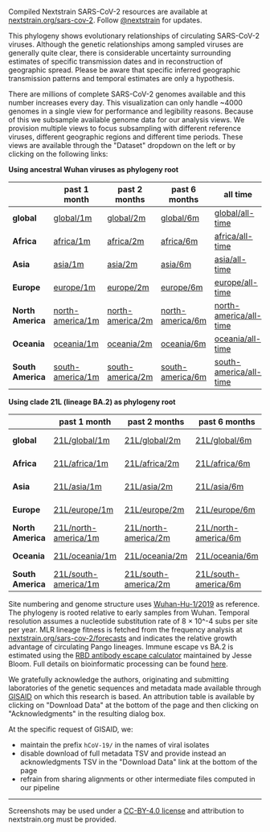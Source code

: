 Compiled Nextstrain SARS-CoV-2 resources are available at [nextstrain.org/sars-cov-2](https://nextstrain.org/sars-cov-2/). Follow [@nextstrain](https://twitter.com/nextstrain) for updates.

This phylogeny shows evolutionary relationships of circulating SARS-CoV-2 viruses. Although the genetic relationships among sampled viruses are generally quite clear, there is considerable uncertainty surrounding estimates of specific transmission dates and in reconstruction of geographic spread. Please be aware that specific inferred geographic transmission patterns and temporal estimates are only a hypothesis.

There are millions of complete SARS-CoV-2 genomes available and this number increases every day. This visualization can only handle ~4000 genomes in a single view for performance and legibility reasons. Because of this we subsample available genome data for our analysis views. We provision multiple views to focus subsampling with different reference viruses, different geographic regions and different time periods. These views are available through the "Dataset" dropdown on the left or by clicking on the following links:

**Using ancestral Wuhan viruses as phylogeny root**

&nbsp;            | past 1 month                                                               | past 2 months                                                              | past 6 months                                                              | all time
----------------- | -------------------------------------------------------------------------- | -------------------------------------------------------------------------- | -------------------------------------------------------------------------- | --------------------------------------------------------------------------------------
**global**        | [global/1m](/ncov/gisaid/global/1m)                                        | [global/2m](/ncov/gisaid/global/2m)                                        | [global/6m](/ncov/gisaid/global/6m)                                        | [global/all-time](/ncov/gisaid/global/all-time)                                        |
**Africa**        | [africa/1m](/ncov/gisaid/africa/1m?f_region=Africa)                        | [africa/2m](/ncov/gisaid/africa/2m?f_region=Africa)                        | [africa/6m](/ncov/gisaid/africa/6m?f_region=Africa)                        | [africa/all-time](/ncov/gisaid/africa/all-time?f_region=Africa)                        |
**Asia**          | [asia/1m](/ncov/gisaid/asia/1m?f_region=Asia)                              | [asia/2m](/ncov/gisaid/asia/2m?f_region=Asia)                              | [asia/6m](/ncov/gisaid/asia/6m?f_region=Asia)                              | [asia/all-time](/ncov/gisaid/asia/all-time?f_region=Asia)                              |
**Europe**        | [europe/1m](/ncov/gisaid/europe/1m?f_region=Europe)                        | [europe/2m](/ncov/gisaid/europe/2m?f_region=Europe)                        | [europe/6m](/ncov/gisaid/europe/6m?f_region=Europe)                        | [europe/all-time](/ncov/gisaid/europe/all-time?f_region=Europe)                        |
**North America** | [north-america/1m](/ncov/gisaid/north-america/1m?f_region=North%20America) | [north-america/2m](/ncov/gisaid/north-america/2m?f_region=North%20America) | [north-america/6m](/ncov/gisaid/north-america/6m?f_region=North%20America) | [north-america/all-time](/ncov/gisaid/north-america/all-time?f_region=North%20America) |
**Oceania**       | [oceania/1m](/ncov/gisaid/oceania/1m?f_region=Oceania)                     | [oceania/2m](/ncov/gisaid/oceania/2m?f_region=Oceania)                     | [oceania/6m](/ncov/gisaid/oceania/6m?f_region=Oceania)                     | [oceania/all-time](/ncov/gisaid/oceania/all-time?f_region=Oceania)                     |
**South America** | [south-america/1m](/ncov/gisaid/south-america/1m?f_region=South%20America) | [south-america/2m](/ncov/gisaid/south-america/2m?f_region=South%20America) | [south-america/6m](/ncov/gisaid/south-america/6m?f_region=South%20America) | [south-america/all-time](/ncov/gisaid/south-america/all-time?f_region=South%20America) |

**Using clade 21L (lineage BA.2) as phylogeny root**

&nbsp;            | past 1 month                                                                       | past 2 months                                                                      | past 6 months                                                                      | all time
----------------- | ---------------------------------------------------------------------------------- | ---------------------------------------------------------------------------------- | ---------------------------------------------------------------------------------- | ----------------------------------------------------------------------------------------------
**global**        | [21L/global/1m](/ncov/gisaid/21L/global/1m)                                        | [21L/global/2m](/ncov/gisaid/21L/global/2m)                                        | [21L/global/6m](/ncov/gisaid/21L/global/6m)                                        | [21L/global/all-time](/ncov/gisaid/21L/global/all-time)                                        |
**Africa**        | [21L/africa/1m](/ncov/gisaid/21L/africa/1m?f_region=Africa)                        | [21L/africa/2m](/ncov/gisaid/21L/africa/2m?f_region=Africa)                        | [21L/africa/6m](/ncov/gisaid/21L/africa/6m?f_region=Africa)                        | [21L/africa/all-time](/ncov/gisaid/21L/africa/all-time?f_region=Africa)                        |
**Asia**          | [21L/asia/1m](/ncov/gisaid/21L/asia/1m?f_region=Asia)                              | [21L/asia/2m](/ncov/gisaid/21L/asia/2m?f_region=Asia)                              | [21L/asia/6m](/ncov/gisaid/21L/asia/6m?f_region=Asia)                              | [21L/asia/all-time](/ncov/gisaid/21L/asia/all-time?f_region=Asia)                              |
**Europe**        | [21L/europe/1m](/ncov/gisaid/21L/europe/1m?f_region=Europe)                        | [21L/europe/2m](/ncov/gisaid/21L/europe/2m?f_region=Europe)                        | [21L/europe/6m](/ncov/gisaid/21L/europe/6m?f_region=Europe)                        | [21L/europe/all-time](/ncov/gisaid/21L/europe/all-time?f_region=Europe)                        |
**North America** | [21L/north-america/1m](/ncov/gisaid/21L/north-america/1m?f_region=North%20America) | [21L/north-america/2m](/ncov/gisaid/21L/north-america/2m?f_region=North%20America) | [21L/north-america/6m](/ncov/gisaid/21L/north-america/6m?f_region=North%20America) | [21L/north-america/all-time](/ncov/gisaid/21L/north-america/all-time?f_region=North%20America) |
**Oceania**       | [21L/oceania/1m](/ncov/gisaid/21L/oceania/1m?f_region=Oceania)                     | [21L/oceania/2m](/ncov/gisaid/21L/oceania/2m?f_region=Oceania)                     | [21L/oceania/6m](/ncov/gisaid/21L/oceania/6m?f_region=Oceania)                     | [21L/oceania/all-time](/ncov/gisaid/21L/oceania/all-time?f_region=Oceania)                     |
**South America** | [21L/south-america/1m](/ncov/gisaid/21L/south-america/1m?f_region=South%20America) | [21L/south-america/2m](/ncov/gisaid/21L/south-america/2m?f_region=South%20America) | [21L/south-america/6m](/ncov/gisaid/21L/south-america/6m?f_region=South%20America) | [21L/south-america/all-time](/ncov/gisaid/21L/south-america/all-time?f_region=South%20America) |

Site numbering and genome structure uses [Wuhan-Hu-1/2019](https://www.ncbi.nlm.nih.gov/nuccore/MN908947) as reference. The phylogeny is rooted relative to early samples from Wuhan. Temporal resolution assumes a nucleotide substitution rate of 8 &times; 10^-4 subs per site per year. MLR lineage fitness is fetched from the frequency analysis at [nextstrain.org/sars-cov-2/forecasts](https://nextstrain.org/sars-cov-2/forecasts) and indicates the relative growth advantage of circulating Pango lineages. Immune escape vs BA.2 is estimated using the [RBD antibody escape calculator](https://jbloomlab.github.io/SARS2-RBD-escape-calc/) maintained by Jesse Bloom. Full details on bioinformatic processing can be found [here](https://github.com/nextstrain/ncov).

We gratefully acknowledge the authors, originating and submitting laboratories of the genetic sequences and metadata made available through [GISAID](https://gisaid.org) on which this research is based. An attribution table is available by clicking on "Download Data" at the bottom of the page and then clicking on "Acknowledgments" in the resulting dialog box.

At the specific request of GISAID, we:
 - maintain the prefix `hCoV-19/` in the names of viral isolates
 - disable download of full metadata TSV and provide instead an acknowledgments TSV in the "Download Data" link at the bottom of the page
 - refrain from sharing alignments or other intermediate files computed in our pipeline

---

Screenshots may be used under a [CC-BY-4.0 license](https://creativecommons.org/licenses/by/4.0/) and attribution to nextstrain.org must be provided.
